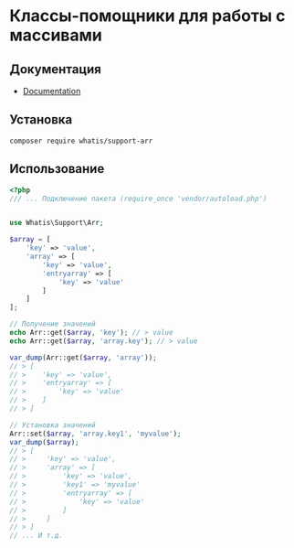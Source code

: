 # Классы-помощники для работы с массивами
## Документация
  * [Documentation](https://github.com/TheWhatis/SupportArr/tree/master/docs/markdown/index.md "Documentation")
## Установка
```
composer require whatis/support-arr
```
## Использование
```php
<?php
/// ... Подключение пакета (require_once 'vendor/autoload.php')


use Whatis\Support\Arr;

$array = [
    'key' => 'value',
    'array' => [
        'key' => 'value',
        'entryarray' => [
            'key' => 'value'
        ]
    ]
];

// Получение значений
echo Arr::get($array, 'key'); // > value
echo Arr::get($array, 'array.key'); // > value

var_dump(Arr::get($array, 'array'));
// > [
// >    'key' => 'value',
// >    'entryarray' => [
// >        'key' => 'value'
// >    ]
// > ]

// Установка значений
Arr::set($array, 'array.key1', 'myvalue');
var_dump($array);
// > [
// >     'key' => 'value',
// >     'array' => [
// >         'key' => 'value',
// >         'key1' => 'myvalue'
// >         'entryarray' => [
// >             'key' => 'value'
// >         ]
// >     ]
// > ]
// ... И т.д.
```
